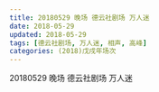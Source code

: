 ```yaml
---
title: 20180529 晚场 德云社剧场 万人迷
date: 2018-05-29
updated: 2018-05-29
tags: [德云社剧场, 万人迷, 相声, 高峰]
categories: (2018)戊戌年场次 
---
```

20180529 晚场 德云社剧场 万人迷
